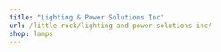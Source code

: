 ```yaml
---
title: "Lighting & Power Solutions Inc"
url: /little-rock/lighting-and-power-solutions-inc/
shop: lamps
---
```

